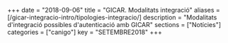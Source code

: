 +++
date        = "2018-09-06"
title       = "GICAR. Modalitats integració"
aliases     = [/gicar-integracio-intro/tipologies-integracio/]
description = "Modalitats d'integració possibles d'autenticació amb GICAR"
sections    = ["Notícies"]
categories  = ["canigo"]
key         = "SETEMBRE2018"
+++
